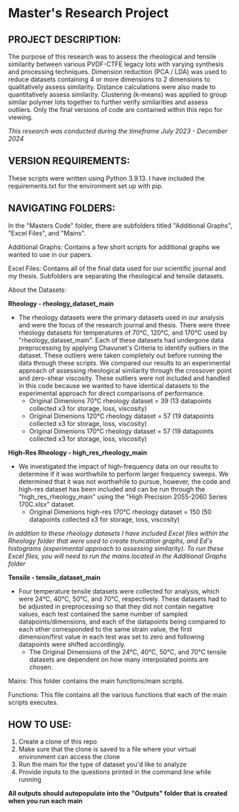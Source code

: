 Master's Research Project
=========================

PROJECT DESCRIPTION:
--------------------
The purpose of this research was to assess the rheological and tensile similarity between various PVDF-CTFE legacy lots with varying synthesis and processing techniques. Dimension reduction (PCA / LDA) was used to reduce datasets containing 4 or more dimensions to 2 dimensions to qualitatively assess similarity. Distance calculations were also made to quantitatively assess similarity. Clustering (k-means) was applied to group similar polymer lots together to further verify similarities and assess outliers. Only the final versions of code are contained within this repo for viewing.

*This research was conducted during the timeframe July 2023 - December 2024*

VERSION REQUIREMENTS:
--------------------
These scripts were written using Python 3.9.13. I have included the requirements.txt for the environment set up with pip.

NAVIGATING FOLDERS:
-------------------
In the "Masters Code" folder, there are subfolders titled "Additional Graphs", "Excel Files", and "Mains". 

Additional Graphs: Contains a few short scripts for additional graphs we wanted to use in our papers.
  
Excel Files: Contains all of the final data used for our scientific journal and my thesis. Subfolders are separating the rheological and tensile datasets.

About the Datasets:

**Rheology - rheology_dataset_main**
- The rheology datasets were the primary datasets used in our analysis and were the focus of the research journal and thesis. There were three rheology datasets for temperatures of 70°C, 120°C, and 170°C used by "rheology_dataset_main". Each of these datasets had undergone data preprocessing by applying Chavunet's Criteria to identify outliers in the dataset. These outliers were taken completely out before running the data through these scripts. We compared our results to an experimental approach of assessing rheological similarity through the crossover point and zero-shear viscosity. These outliers were not included and handled in this code because we wanted to have identical datasets to the experimental approach for direct comparisons of performance.
  - Original Dimenions 70°C rheology dataset = 39 (13 datapoints collected x3 for storage, loss, viscosity)
  - Original Dimenions 120°C rheology dataset = 57 (19 datapoints collected x3 for storage, loss, viscosity)
  - Original Dimenions 170°C rheology dataset = 57 (19 datapoints collected x3 for storage, loss, viscosity)

**High-Res Rheology - high_res_rheology_main**
- We investigated the impact of high-frequency data on our results to determine if it was worthwhile to perform larger frequency sweeps. We determined that it was not worthwhile to pursue, however, the code and high-res dataset has been included and can be run through the "high_res_rheology_main" using the "High Precision 2055-2060 Series 170C.xlsx" dataset.
  -  Original Dimenions high-res 170°C rheology dataset = 150 (50 datapoints collected x3 for storage, loss, viscosity)

*In addition to these rheology datasets I have included Excel files within the Rheology folder that were used to create truncation graphs, and Ed's histograms (experimental approach to assessing similarity). To run these Excel files, you will need to run the mains located in the Additional Graphs folder*

  **Tensile - tensile_dataset_main**
- Four temperature tensile datasets were collected for analysis, which were 24°C, 40°C, 50°C, and 70°C, respectively. These datasets had to be adjusted in preprocessing so that they did not contain negative values, each test contained the same number of sampled datapoints/dimensions, and each of the datapoints being compared to each other corresponded to the same strain value, the first dimension/first value in each test was set to zero and following datapoints were shifted accordingly.
  - The Original Dimensions of the 24°C, 40°C, 50°C, and 70°C tensile datasets are dependent on how many interpolated points are chosen.

Mains: This folder contains the main functions/main scripts.

Functions: This file contains all the various functions that each of the main scripts executes. 

HOW TO USE:
---------------
1) Create a clone of this repo
2) Make sure that the clone is saved to a file where your virtual environment can access the clone
4) Run the main for the type of dataset you'd like to analyze
5) Provide inputs to the questions printed in the command line while running

**All outputs should autopopulate into the "Outputs" folder that is created when you run each main**
